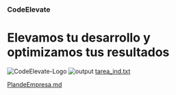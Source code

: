 ### CodeElevate
# **Elevamos tu desarrollo y optimizamos tus resultados**
![CodeElevate-Logo](https://github.com/user-attachments/assets/a943baaa-bfc2-4f26-9d5f-6d61a962949a)
![output](https://github.com/user-attachments/assets/9b971c6e-7207-4781-b378-b584329efd14)
[tarea_ind.txt](https://github.com/user-attachments/files/17950998/tarea_ind.txt)

[PlandeEmpresa.md](https://github.com/user-attachments/files/17966257/PlandeEmpresa.md)
